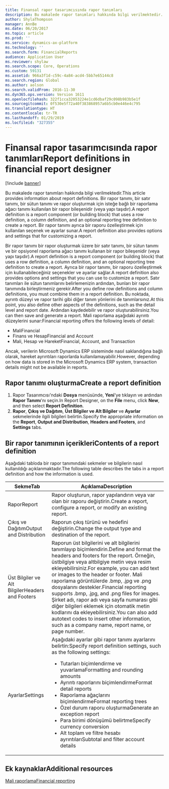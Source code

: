 ```yaml
---
title: Finansal rapor tasarımcısında rapor tanımları
description: Bu makalede rapor tanımları hakkında bilgi verilmektedir. Bir rapor tanımı, bir satır tanımı, bir sütun tanımı ve rapor oluşturmak için isteğe bağlı bir raporlama ağacı tanımı kullanılan bir rapor bileşenidir (veya yapı taşıdır). Bir rapor tanımı ayrıca bir raporu özelleştirmek için kullanılan seçenek ve ayarlar sunar.
author: ShylaThompson
manager: AnnBe
ms.date: 06/20/2017
ms.topic: article
ms.prod: ''
ms.service: dynamics-ax-platform
ms.technology: ''
ms.search.form: FinancialReports
audience: Application User
ms.reviewer: shylaw
ms.search.scope: Core, Operations
ms.custom: 59131
ms.assetid: 966a3f1d-c59c-4a84-acd4-5bb7e65144c8
ms.search.region: Global
ms.author: aolson
ms.search.validFrom: 2016-11-30
ms.dyn365.ops.version: Version 1611
ms.openlocfilehash: 322f1cca32053224e1cd6dbaf29c098b983b5e1f
ms.sourcegitcommit: 0f530e5f72a40f383868957a6b5cb0e446e4c795
ms.translationtype: HT
ms.contentlocale: tr-TR
ms.lasthandoff: 01/29/2019
ms.locfileid: "327355"
---
```

# <a name="report-definitions-in-financial-report-designer"></a><span data-ttu-id="fe547-105">Finansal rapor tasarımcısında rapor tanımları</span><span class="sxs-lookup"><span data-stu-id="fe547-105">Report definitions in financial report designer</span></span>

[!include [banner](../includes/banner.md)]

<span data-ttu-id="fe547-106">Bu makalede rapor tanımları hakkında bilgi verilmektedir.</span><span class="sxs-lookup"><span data-stu-id="fe547-106">This article provides information about report definitions.</span></span> <span data-ttu-id="fe547-107">Bir rapor tanımı, bir satır tanımı, bir sütun tanımı ve rapor oluşturmak için isteğe bağlı bir raporlama ağacı tanımı kullanılan bir rapor bileşenidir (veya yapı taşıdır).</span><span class="sxs-lookup"><span data-stu-id="fe547-107">A report definition is a report component (or building block) that uses a row definition, a column definition, and an optional reporting tree definition to create a report.</span></span> <span data-ttu-id="fe547-108">Bir rapor tanımı ayrıca bir raporu özelleştirmek için kullanılan seçenek ve ayarlar sunar.</span><span class="sxs-lookup"><span data-stu-id="fe547-108">A report definition also provides options and settings that for customizing a report.</span></span> 

<span data-ttu-id="fe547-109">Bir rapor tanımı bir rapor oluşturmak üzere bir satır tanımı, bir sütun tanımı ve bir opsiyonel raporlama ağacı tanımı kullanan bir rapor bileşenidir (veya yapı taşıdır).</span><span class="sxs-lookup"><span data-stu-id="fe547-109">A report definition is a report component (or building block) that uses a row definition, a column definition, and an optional reporting tree definition to create a report.</span></span> <span data-ttu-id="fe547-110">Ayrıca bir rapor tanımı, bir raporu özelleştirmek için kullanabileceğiniz seçenekler ve ayarlar sağlar.</span><span class="sxs-lookup"><span data-stu-id="fe547-110">A report definition also provides options and settings that you can use to customize a report.</span></span> <span data-ttu-id="fe547-111">Satır tanımları ile sütun tanımlarını belirlemenizin ardından, bunları bir rapor tanımında birleştirmeniz gerekir.</span><span class="sxs-lookup"><span data-stu-id="fe547-111">After you define row definitions and column definitions, you must combine them in a report definition.</span></span> <span data-ttu-id="fe547-112">Bu noktada, ayrıntı düzeyi ve rapor tarihi gibi diğer tanım yönlerini de tanımlarsınız.</span><span class="sxs-lookup"><span data-stu-id="fe547-112">At this point, you also define other aspects of the definitions, such as the detail level and report date.</span></span> <span data-ttu-id="fe547-113">Ardından kaydedebilir ve rapor oluşturabilirsiniz.</span><span class="sxs-lookup"><span data-stu-id="fe547-113">You can then save and generate a report.</span></span> <span data-ttu-id="fe547-114">Mali raporlama aşağıdaki ayrıntı düzeylerini sunar:</span><span class="sxs-lookup"><span data-stu-id="fe547-114">Financial reporting offers the following levels of detail:</span></span>

- <span data-ttu-id="fe547-115">Mali</span><span class="sxs-lookup"><span data-stu-id="fe547-115">Financial</span></span>
- <span data-ttu-id="fe547-116">Finans ve Hesap</span><span class="sxs-lookup"><span data-stu-id="fe547-116">Financial and Account</span></span>
- <span data-ttu-id="fe547-117">Mali, Hesap ve Hareket</span><span class="sxs-lookup"><span data-stu-id="fe547-117">Financial, Account, and Transaction</span></span>

<span data-ttu-id="fe547-118">Ancak, verilerin Microsoft Dynamics ERP sisteminde nasıl saklandığına bağlı olarak, hareket ayrıntıları raporlarda kullanılamayabilir.</span><span class="sxs-lookup"><span data-stu-id="fe547-118">However, depending on how data is stored in the Microsoft Dynamics ERP system, transaction details might not be available in reports.</span></span>

## <a name="create-a-report-definition"></a><span data-ttu-id="fe547-119">Rapor tanımı oluşturma</span><span class="sxs-lookup"><span data-stu-id="fe547-119">Create a report definition</span></span>
1. <span data-ttu-id="fe547-120">Rapor Tasarımcısı'ndaki **Dosya** menüsünde, **Yeni**'ye tıklayın ve ardından **Rapor Tanımı**'nı seçin.</span><span class="sxs-lookup"><span data-stu-id="fe547-120">In Report Designer, on the **File** menu, click **New**, and then select **Report Definition**.</span></span>
2. <span data-ttu-id="fe547-121">**Rapor**, **Çıkış ve Dağıtım**, **Üst Bilgiler ve Alt Bilgiler** ve **Ayarlar** sekmelerinde ilgili bilgileri belirtin.</span><span class="sxs-lookup"><span data-stu-id="fe547-121">Specify the appropriate information on the **Report**, **Output and Distribution**, **Headers and Footers**, and **Settings** tabs.</span></span>

## <a name="contents-of-a-report-definition"></a><span data-ttu-id="fe547-122">Bir rapor tanımının içerikleri</span><span class="sxs-lookup"><span data-stu-id="fe547-122">Contents of a report definition</span></span>
<span data-ttu-id="fe547-123">Aşağıdaki tabloda bir rapor tanımındaki sekmeler ve bilgilerin nasıl kullanıldığı açıklanmaktadır.</span><span class="sxs-lookup"><span data-stu-id="fe547-123">The following table describes the tabs in a report definition and how the information is used.</span></span>

<table>
<thead>
<tr>
<th><span data-ttu-id="fe547-124">Sekme</span><span class="sxs-lookup"><span data-stu-id="fe547-124">Tab</span></span></th>
<th><span data-ttu-id="fe547-125">Açıklama</span><span class="sxs-lookup"><span data-stu-id="fe547-125">Description</span></span></th>
</tr>
</thead>
<tbody>
<tr>
<td><span data-ttu-id="fe547-126">Rapor</span><span class="sxs-lookup"><span data-stu-id="fe547-126">Report</span></span></td>
<td><span data-ttu-id="fe547-127">Rapor oluşturun, rapor yapılandırın veya var olan bir raporu değiştirin.</span><span class="sxs-lookup"><span data-stu-id="fe547-127">Create a report, configure a report, or modify an existing report.</span></span></td>
</tr>
<tr>
<td><span data-ttu-id="fe547-128">Çıkış ve Dağıtım</span><span class="sxs-lookup"><span data-stu-id="fe547-128">Output and Distribution</span></span></td>
<td><span data-ttu-id="fe547-129">Raporun çıkış türünü ve hedefini değiştirin.</span><span class="sxs-lookup"><span data-stu-id="fe547-129">Change the output type and destination of the report.</span></span></td>
</tr>
<tr>
<td><span data-ttu-id="fe547-130">Üst Bilgiler ve Alt Bilgiler</span><span class="sxs-lookup"><span data-stu-id="fe547-130">Headers and Footers</span></span></td>
<td><span data-ttu-id="fe547-131">Raporun üst bilgilerini ve alt bilgilerini tanımlayıp biçimlendirin.</span><span class="sxs-lookup"><span data-stu-id="fe547-131">Define and format the headers and footers for the report.</span></span> <span data-ttu-id="fe547-132">Örneğin, üstbilgiye veya altbilgiye metin veya resim ekleyebilirsiniz.</span><span class="sxs-lookup"><span data-stu-id="fe547-132">For example, you can add text or images to the header or footer.</span></span> <span data-ttu-id="fe547-133">Mali raporlama görüntülerde .bmp, .jpg ve .png dosyalarını destekler.</span><span class="sxs-lookup"><span data-stu-id="fe547-133">Financial reporting supports .bmp, .jpg, and .png files for images.</span></span> <span data-ttu-id="fe547-134">Şirket adı, rapor adı veya sayfa numarası gibi diğer bilgileri eklemek için otomatik metin kodlarını da ekleyebilirsiniz.</span><span class="sxs-lookup"><span data-stu-id="fe547-134">You can also add autotext codes to insert other information, such as a company name, report name, or page number.</span></span></td>
</tr>
<tr>
<td><span data-ttu-id="fe547-135">Ayarlar</span><span class="sxs-lookup"><span data-stu-id="fe547-135">Settings</span></span></td>
<td><span data-ttu-id="fe547-136">Aşağıdaki ayarlar gibi rapor tanımı ayarlarını belirtin:</span><span class="sxs-lookup"><span data-stu-id="fe547-136">Specify report definition settings, such as the following settings:</span></span>
<ul>
<li><span data-ttu-id="fe547-137">Tutarları biçimlendirme ve yuvarlama</span><span class="sxs-lookup"><span data-stu-id="fe547-137">Formatting and rounding amounts</span></span></li>
<li><span data-ttu-id="fe547-138">Ayrıntı raporlarını biçimlendirme</span><span class="sxs-lookup"><span data-stu-id="fe547-138">Format detail reports</span></span></li>
<li><span data-ttu-id="fe547-139">Raporlama ağaçlarını biçimlendirme</span><span class="sxs-lookup"><span data-stu-id="fe547-139">Format reporting trees</span></span></li>
<li><span data-ttu-id="fe547-140">Özel durum raporu oluşturma</span><span class="sxs-lookup"><span data-stu-id="fe547-140">Generate an exception report</span></span></li>
<li><span data-ttu-id="fe547-141">Para birimi dönüşümü belirtme</span><span class="sxs-lookup"><span data-stu-id="fe547-141">Specify currency conversion</span></span></li>
<li><span data-ttu-id="fe547-142">Alt toplam ve filtre hesabı ayrıntıları</span><span class="sxs-lookup"><span data-stu-id="fe547-142">Subtotal and filter account details</span></span></li>
</ul>
</td>
</tr>
</tbody>
</table>

## <a name="additional-resources"></a><span data-ttu-id="fe547-143">Ek kaynaklar</span><span class="sxs-lookup"><span data-stu-id="fe547-143">Additional resources</span></span>

[<span data-ttu-id="fe547-144">Mali raporlama</span><span class="sxs-lookup"><span data-stu-id="fe547-144">Financial reporting</span></span>](financial-reporting-intro.md)
